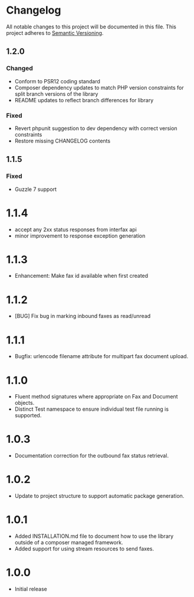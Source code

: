 # Changelog

All notable changes to this project will be documented in this file. This project adheres to [Semantic Versioning](http://semver.org/).

## 1.2.0

### Changed
+ Conform to PSR12 coding standard
+ Composer dependency updates to match PHP version constraints for split branch versions of the library
+ README updates to reflect branch differences for library

### Fixed
+ Revert phpunit suggestion to dev dependency with correct version constraints
+ Restore missing CHANGELOG contents

## 1.1.5

### Fixed
+ Guzzle 7 support

1.1.4
=====
+ accept any 2xx status responses from interfax api
+ minor improvement to response exception generation

1.1.3
=====
+ Enhancement: Make fax id available when first created

1.1.2
=====
+ [BUG] Fix bug in marking inbound faxes as read/unread


1.1.1
=====
+ Bugfix: urlencode filename attribute for multipart fax document upload.

1.1.0
=====
+ Fluent method signatures where appropriate on Fax and Document objects.
+ Distinct Test namespace to ensure individual test file running is supported.

1.0.3
=====
+ Documentation correction for the outbound fax status retrieval.

1.0.2
=====
+ Update to project structure to support automatic package generation.

1.0.1
=====
+ Added INSTALLATION.md file to document how to use the library outside of a composer managed framework.
+ Added support for using stream resources to send faxes.

1.0.0
=====
+ Initial release
